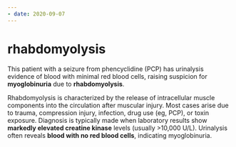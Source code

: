 ```yaml
---
- date: 2020-09-07
---
```


# rhabdomyolysis

<!-- rhabdomyolysis ua -->

This patient with a seizure from phencyclidine (PCP) has urinalysis evidence of blood with minimal  red blood cells, raising suspicion for **myoglobinuria** due to **rhabdomyolysis**.

Rhabdomyolysis is characterized by the release of intracellular muscle components into the circulation after muscular injury. Most cases arise due to trauma, compression injury, infection, drug use (eg, PCP), or toxin exposure.  Diagnosis is typically made when laboratory results show **markedly elevated creatine kinase** levels (usually >10,000 U/L). Urinalysis often reveals **blood with no red blood cells**, indicating myoglobinuria.
